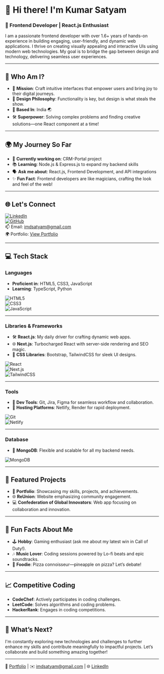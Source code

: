 # 👋 Hi there! I'm Kumar Satyam

### 🚀 Frontend Developer | React.js Enthusiast

I am a passionate frontend developer with over 1.6+ years of hands-on experience in building engaging, user-friendly, and dynamic web applications. I thrive on creating visually appealing and interactive UIs using modern web technologies. My goal is to bridge the gap between design and technology, delivering seamless user experiences.

---

## 💫 Who Am I?  

- 🧭 **Mission**: Craft intuitive interfaces that empower users and bring joy to their digital journeys.  
- 🎨 **Design Philosophy**: Functionality is key, but design is what steals the show.  
- 📍 **Based In**: India 🌏  
- 🛠️ **Superpower**: Solving complex problems and finding creative solutions—one React component at a time!  

---

## 🌍 My Journey So Far

- 💼 **Currently working on**: CRM-Portal project  
- 📚 **Learning**: Node.js & Express.js to expand my backend skills  
- 🗣️ **Ask me about**: React.js, Frontend Development, and API integrations  
- ✨ **Fun Fact**: Frontend developers are like magicians, crafting the look and feel of the web!  

---

## 🌐 Let's Connect  
[![LinkedIn](https://img.shields.io/badge/LinkedIn-%230077B5.svg?logo=linkedin&logoColor=white)](https://linkedin.com/in/imdsatyam)  
[![GitHub](https://img.shields.io/badge/GitHub-%23121011.svg?logo=github&logoColor=white)](https://github.com/imdsatyam)  
📫 Email: [imdsatyam@gmail.com](mailto:imdsatyam@gmail.com)  
🌍 Portfolio: [View Portfolio](#)

---

## 💻 Tech Stack  

### **Languages**  
- **Proficient in**: HTML5, CSS3, JavaScript  
- **Learning**: TypeScript, Python  

![HTML5](https://img.shields.io/badge/html5-%23E34F26.svg?style=for-the-badge&logo=html5&logoColor=white)  
![CSS3](https://img.shields.io/badge/css3-%231572B6.svg?style=for-the-badge&logo=css3&logoColor=white)  
![JavaScript](https://img.shields.io/badge/javascript-%23323330.svg?style=for-the-badge&logo=javascript&logoColor=%23F7DF1E)  

---

### **Libraries & Frameworks**  
- 🛠 **React.js**: My daily driver for crafting dynamic web apps.  
- 🌐 **Next.js**: Turbocharged React with server-side rendering and SEO magic.  
- 🎨 **CSS Libraries**: Bootstrap, TailwindCSS for sleek UI designs.  

![React](https://img.shields.io/badge/react-%2361DAFB.svg?style=for-the-badge&logo=react&logoColor=%23000000)  
![Next.js](https://img.shields.io/badge/next.js-%23000000.svg?style=for-the-badge&logo=next.js&logoColor=white)  
![TailwindCSS](https://img.shields.io/badge/tailwindcss-%2338B2AC.svg?style=for-the-badge&logo=tailwind-css&logoColor=white)  

---

### **Tools**  
- 🧰 **Dev Tools**: Git, Jira, Figma for seamless workflow and collaboration.  
- 🚀 **Hosting Platforms**: Netlify, Render for rapid deployment.  

![Git](https://img.shields.io/badge/git-%23F05033.svg?style=for-the-badge&logo=git&logoColor=white)  
![Netlify](https://img.shields.io/badge/netlify-%23000000.svg?style=for-the-badge&logo=netlify&logoColor=#00C7B7)  

---

### **Database**  
- 💾 **MongoDB**: Flexible and scalable for all my backend needs.  

![MongoDB](https://img.shields.io/badge/mongodb-%234ea94b.svg?style=for-the-badge&logo=mongodb&logoColor=white)  

---

## 🌟 Featured Projects

- 📂 **Portfolio**: Showcasing my skills, projects, and achievements.  
- 🌐 **ReUnion**: Website emphasizing community engagement.  
- 💻 **Confederation of Global Innovators**: Web app focusing on collaboration and innovation.  

---

## 🎉 Fun Facts About Me  

- 🕹 **Hobby**: Gaming enthusiast (ask me about my latest win in Call of Duty!).  
- 🎶 **Music Lover**: Coding sessions powered by Lo-fi beats and epic soundtracks.  
- 🍕 **Foodie**: Pizza connoisseur—pineapple on pizza? Let’s debate!  

---

## 📈 Competitive Coding

- **CodeChef**: Actively participates in coding challenges.  
- **LeetCode**: Solves algorithms and coding problems.  
- **HackerRank**: Engages in coding competitions.  

---

## 🌱 What’s Next?

I'm constantly exploring new technologies and challenges to further enhance my skills and contribute meaningfully to impactful projects. Let’s collaborate and build something amazing together!  

---
🔗 [Portfolio](#) | ✉️ [imdsatyam@gmail.com](mailto:imdsatyam@gmail.com) | 🌐 [LinkedIn](https://linkedin.com/in/imdsatyam)
